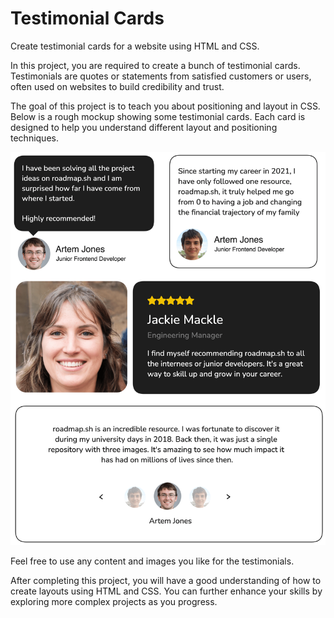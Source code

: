 # Testimonial Cards
Create testimonial cards for a website using HTML and CSS.

In this project, you are required to create a bunch of testimonial cards. Testimonials are quotes or statements from satisfied customers or users, often used on websites to build credibility and trust.

The goal of this project is to teach you about positioning and layout in CSS. Below is a rough mockup showing some testimonial cards. Each card is designed to help you understand different layout and positioning techniques.

![Example of a testimonial card](img/testimonial-card-example.webp)

Feel free to use any content and images you like for the testimonials.

After completing this project, you will have a good understanding of how to create layouts using HTML and CSS. You can further enhance your skills by exploring more complex projects as you progress.